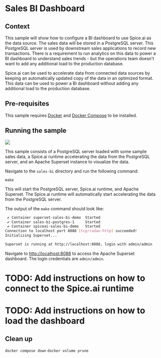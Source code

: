 # Sales BI Dashboard

## Context

This sample will show how to configure a BI dashboard to use Spice.ai as the data source. The sales data will be stored in a PostgreSQL server. This PostgreSQL server is used by downstream sales applications to record new transactions. There is a requirement to run analytics on this data to power a BI dashboard to understand sales trends - but the operations team doesn't want to add any additional load to the production database.

Spice.ai can be used to accelerate data from connected data sources by keeping an automatically updated copy of the data in an optimized format. This data can be used to power a BI dashboard without adding any additional load to the production database.

## Pre-requisites

This sample requires [Docker](https://www.docker.com/) and [Docker Compose](https://docs.docker.com/compose/) to be installed.

## Running the sample

![](https://imagedelivery.net/HyTs22ttunfIlvyd6vumhQ/c16c7dda-c403-4c71-0d6d-066005dd0e00/public)

This sample consists of a PostgreSQL server loaded with some sample sales data, a Spice.ai runtime accelerating the data from the PostgreSQL server, and an Apache Superset instance to visualize the data.

Navigate to the `sales-bi` directory and run the following command:

`make`

This will start the PostgreSQL server, Spice.ai runtime, and Apache Superset. The Spice.ai runtime will automatically start accelerating the data from the PostgreSQL server.

The output of the `make` command should look like:

```bash
 ✔ Container superset-sales-bi-demo  Started                                                                                                                                           0.0s
 ✔ Container sales-bi-postgres-1     Started                                                                                                                                           0.0s
 ✔ Container spiceai-sales-bi-demo   Started                                                                                                                                           0.0s
Connection to localhost port 8088 [tcp/radan-http] succeeded!
Initializing Superset...

Superset is running at http://localhost:8088, login with admin/admin
```

Navigate to [http://localhost:8088](http://localhost:8088) to access the Apache Superset dashboard. The login credentials are `admin/admin`.

# TODO: Add instructions on how to connect to the Spice.ai runtime

# TODO: Add instructions on how to load the dashboard

## Clean up

`docker compose down`
`docker volume prune`
